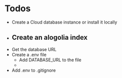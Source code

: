 # Todos

- Create a Cloud database instance or install it locally
- Create an alogolia index
  -
- Get the database URL
- Create a .env file
  - Add DATABASE_URL to the file
  -
- Add .env to .gitignore
